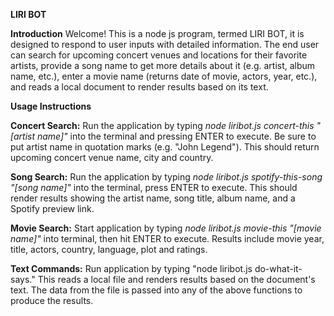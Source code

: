 **LIRI BOT**

****Introduction****
Welcome! This is a node js program, termed LIRI BOT, it is designed to respond to user inputs with detailed information. The end user can search for upcoming concert venues and locations for their favorite artists, provide a song name to get more details about it (e.g. artist, album name, etc.), enter a movie name (returns date of movie, actors, year, etc.), and reads a local document to render results based on its text.


****Usage Instructions****

****Concert Search:****
Run the application by typing *node liribot.js concert-this "[artist name]"* into the terminal and pressing ENTER to execute. Be sure to put artist name in quotation marks (e.g. "John Legend"). This should return upcoming concert venue name, city and country.

****Song Search:****
Run the application by typing *node liribot.js spotify-this-song "[song name]"* into the terminal, press ENTER to execute. This should render results showing the artist name, song title, album name, and a Spotify preview link.

****Movie Search:****
Start application by typing *node liribot.js movie-this "[movie name]"* into terminal, then hit ENTER to execute. Results include movie year, title, actors, country, language, plot and ratings.

****Text Commands:****
Run application by typing "node liribot.js do-what-it-says." This reads a local file and renders results based on the document's text. The data from the file is passed into any of the above functions to produce the results. 


